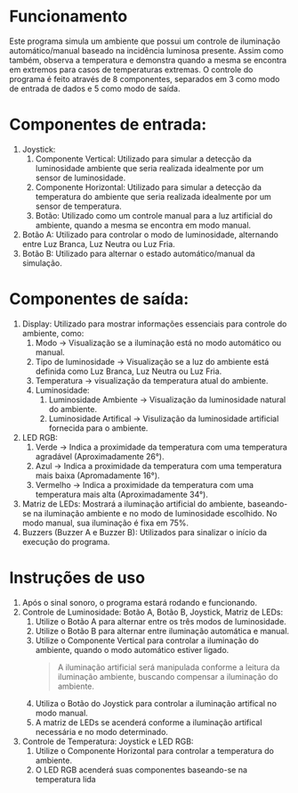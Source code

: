 # Funcionamento
Este programa simula um ambiente que possui um controle de iluminação automático/manual baseado na incidência luminosa presente. Assim como também, observa a temperatura e demonstra quando a mesma se encontra em extremos para casos de temperaturas extremas.
O controle do programa é feito através de 8 componentes, separados em 3 como modo de entrada de dados e 5 como modo de saída.

# Componentes de entrada:
1. Joystick:
    1. Componente Vertical:
        Utilizado para simular a detecção da luminosidade ambiente que seria realizada idealmente por um sensor de luminosidade.
    2. Componente Horizontal:
        Utilizado para simular a detecção da temperatura do ambiente que seria realizada idealmente por um sensor de temperatura.
    3. Botão:
        Utilizado como um controle manual para a luz artificial do ambiente, quando a mesma se encontra em modo manual.
2. Botão A:
    Utilizado para controlar o modo de luminosidade, alternando entre Luz Branca, Luz Neutra ou Luz Fria.
3. Botão B:
    Utilizado para alternar o estado automático/manual da simulação.

# Componentes de saída:
1. Display:
    Utilizado para mostrar informações essenciais para controle do ambiente, como:
    1. Modo -> Visualização se a iluminação está no modo automático ou manual.
    2. Tipo de luminosidade -> Visualização se a luz do ambiente está definida como Luz Branca, Luz Neutra ou Luz Fria.
    3. Temperatura -> visualização da temperatura atual do ambiente.
    4. Luminosidade:
        1. Luminosidade Ambiente -> Visualização da luminosidade natural do ambiente.
        2. Luminosidade Artifical -> Visulização da luminosidade artificial fornecida para o ambiente.
2. LED RGB:
    1. Verde -> Indica a proximidade da temperatura com uma temperatura agradável (Aproximadamente 26°).
    2. Azul -> Indica a proximidade da temperatura com uma temperatura mais baixa (Apromadamente 16°).
    3. Vermelho -> Indica a proximidade da temperatura com uma temperatura mais alta (Aproximadamente 34°).
3. Matriz de LEDs:
    Mostrará a iluminação artificial do ambiente, baseando-se na iluminação ambiente e no modo de luminosidade escolhido.
    No modo manual, sua iluminação é fixa em 75%.
4. Buzzers (Buzzer A e Buzzer B):
    Utilizados para sinalizar o início da execução do programa.

# Instruções de uso
1. Após o sinal sonoro, o programa estará rodando e funcionando.
2. Controle de Luminosidade: Botão A, Botão B, Joystick, Matriz de LEDs:
    1. Utilize o Botão A para alternar entre os três modos de luminosidade.
    2. Utilize o Botão B para alternar entre iluminação automática e manual.
    3. Utilize o Componente Vertical para controlar a iluminação do ambiente, quando o modo automático estiver ligado.
        > A iluminação artificial será manipulada conforme a leitura da iluminação ambiente, buscando compensar a iluminação do ambiente.
    4. Utiliza o Botão do Joystick para controlar a iluminação artifical no modo manual.
    5. A matriz de LEDs se acenderá conforme a iluminação artifical necessária e no modo determinado.
3. Controle de Temperatura: Joystick e LED RGB:
    1. Utilize o Componente Horizontal para controlar a temperatura do ambiente.
    2. O LED RGB acenderá suas componentes baseando-se na temperatura lida
